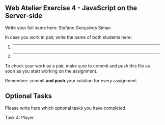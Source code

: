## Web Atelier Exercise 4 - JavaScript on the Server-side

Write your full name here: Stefano Gonçalves Simao

In case you work in pair, write the name of both students here:

1. _________
2. _________

To check your work as a pair, make sure to commit and push this file as soon as you start working on the assignment.


Remember: commit __and push__ your solution for every assignment.

## Optional Tasks

Please write here which optional tasks you have completed.

Task 4: Player
